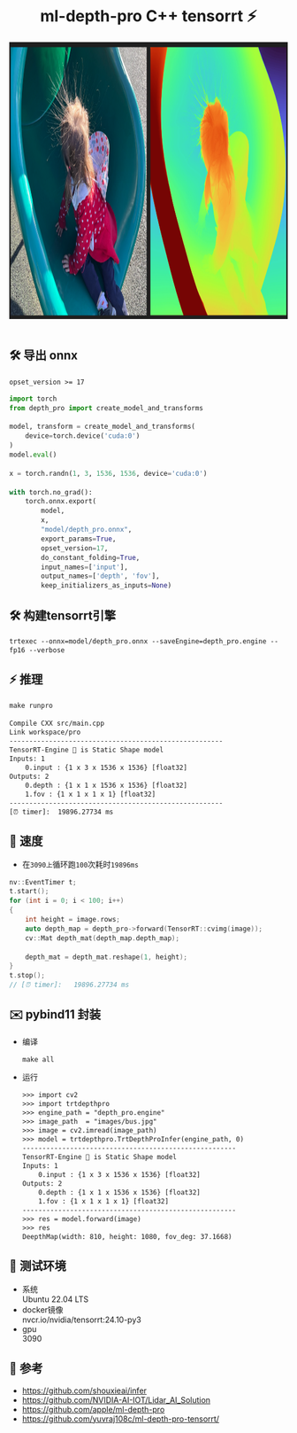 #  <center> ml-depth-pro C++ tensorrt ⚡

<div align="center">
<img height="500" src="https://github.com/leon0514/ml-depth-pro-trt10/blob/main/workspace/assert/example.png" />
<br />
<br />
</div>


## 🛠️ 导出 onnx
`opset_version >= 17`

```python
import torch
from depth_pro import create_model_and_transforms

model, transform = create_model_and_transforms(
    device=torch.device('cuda:0')
)
model.eval()

x = torch.randn(1, 3, 1536, 1536, device='cuda:0')

with torch.no_grad():
    torch.onnx.export(
        model,
        x,
        "model/depth_pro.onnx",
        export_params=True,
        opset_version=17,
        do_constant_folding=True,
        input_names=['input'],
        output_names=['depth', 'fov'],
        keep_initializers_as_inputs=None)
```

## 🛠️ 构建tensorrt引擎
```shell
trtexec --onnx=model/depth_pro.onnx --saveEngine=depth_pro.engine --fp16 --verbose
```

## ⚡ 推理
```shell
make runpro

Compile CXX src/main.cpp
Link workspace/pro
------------------------------------------------------
TensorRT-Engine 🌱 is Static Shape model
Inputs: 1
	0.input : {1 x 3 x 1536 x 1536} [float32]
Outputs: 2
	0.depth : {1 x 1 x 1536 x 1536} [float32]
	1.fov : {1 x 1 x 1 x 1} [float32]
------------------------------------------------------
[⏰ timer]: 	19896.27734 ms
```

## 🏃 速度
- 在`3090上`循环跑`100`次耗时`19896ms`
```c++
nv::EventTimer t;
t.start();
for (int i = 0; i < 100; i++)
{
    int height = image.rows;
    auto depth_map = depth_pro->forward(TensorRT::cvimg(image));
    cv::Mat depth_mat(depth_map.depth_map);

    depth_mat = depth_mat.reshape(1, height);
}
t.stop();
// [⏰ timer]: 	19896.27734 ms
```

## ✉️ pybind11 封装

- 编译
    ```shell
    make all
    ```

- 运行
    ```shell
    >>> import cv2
    >>> import trtdepthpro
    >>> engine_path = "depth_pro.engine"
    >>> image_path  = "images/bus.jpg"
    >>> image = cv2.imread(image_path)
    >>> model = trtdepthpro.TrtDepthProInfer(engine_path, 0)
    ------------------------------------------------------
    TensorRT-Engine 🌱 is Static Shape model
    Inputs: 1
        0.input : {1 x 3 x 1536 x 1536} [float32]
    Outputs: 2
        0.depth : {1 x 1 x 1536 x 1536} [float32]
        1.fov : {1 x 1 x 1 x 1} [float32]
    ------------------------------------------------------
    >>> res = model.forward(image)
    >>> res
    DeepthMap(width: 810, height: 1080, fov_deg: 37.1668)
    ```

## 🤖 测试环境
- 系统  
Ubuntu 22.04 LTS 
- docker镜像    
nvcr.io/nvidia/tensorrt:24.10-py3
- gpu   
3090



## 👏 参考
- https://github.com/shouxieai/infer 
- https://github.com/NVIDIA-AI-IOT/Lidar_AI_Solution
- https://github.com/apple/ml-depth-pro
- https://github.com/yuvraj108c/ml-depth-pro-tensorrt/

